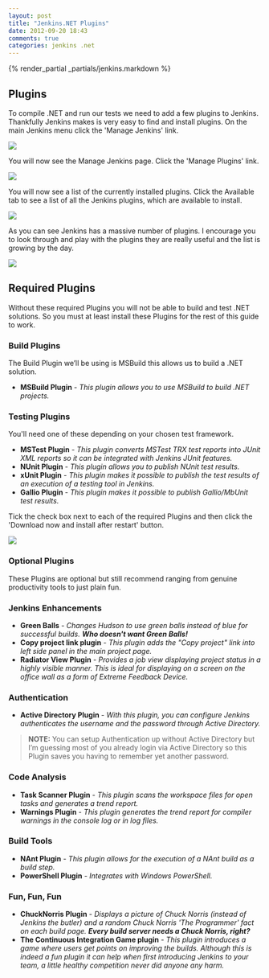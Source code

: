 ```yaml
---
layout: post
title: "Jenkins.NET Plugins"
date: 2012-09-20 18:43
comments: true
categories: jenkins .net
---
```

{% render_partial _partials/jenkins.markdown %}
## Plugins

To compile .NET and run our tests we need to add a few plugins to Jenkins.
Thankfully Jenkins makes is very easy to find and install plugins. On the main
Jenkins menu click the 'Manage Jenkins' link.

![](/images/jenkins-net/ch02/02-00-manage-jenkins-menu.png)

You will now see the Manage Jenkins page. Click the 'Manage Plugins' link.

![](/images/jenkins-net/ch02/02-00-manage-jenkins-page.png)

You will now see a list of the currently installed plugins. Click the
Available tab to see a list of all the Jenkins plugins, which are available to
install.

![](/images/jenkins-net/ch02/02-00-plugin-manager.png)

As you can see Jenkins has a massive number of plugins. I encourage you to
look through and play with the plugins they are really useful and the list is
growing by the day.

![](/images/jenkins-net/ch02/02-00-available-plugins.png)

## Required Plugins

Without these required Plugins you will not be able to build and test .NET
solutions. So you must at least install these Plugins for the rest of this
guide to work.

### Build Plugins

The Build Plugin we’ll be using is MSBuild this allows us to build a .NET
solution.

* **MSBuild Plugin** - _This plugin allows you to use MSBuild to build .NET
  projects._

### Testing Plugins

You'll need one of these depending on your chosen test framework.

* **MSTest Plugin** - _This plugin converts MSTest TRX test reports into JUnit
  XML reports so it can be integrated with Jenkins JUnit features._
* **NUnit Plugin** - _This plugin allows you to publish NUnit test results._
* **xUnit Plugin** - _This plugin makes it possible to publish the test results
  of an execution of a testing tool in Jenkins._
* **Gallio Plugin** - _This plugin makes it possible to publish Gallio/MbUnit
  test results._

Tick the check box next to each of the required Plugins and then click the
'Download now and install after restart' button.

![](/images/jenkins-net/ch02/02-00-installing-plugins.png)

### Optional Plugins

These Plugins are optional but still recommend ranging from genuine
productivity tools to just plain fun.


### Jenkins Enhancements

* **Green Balls** - _Changes Hudson to use green balls instead of blue for
  successful builds. **Who doesn't want Green Balls!**_
* **Copy project link plugin** - _This plugin adds the "Copy project" link into
  left side panel in the main project page._
* **Radiator View Plugin** - _Provides a job view displaying project status in
  a highly visible manner. This is ideal for displaying on a screen on the
  office wall as a form of Extreme Feedback Device._

### Authentication

* **Active Directory Plugin** - _With this plugin, you can configure Jenkins
  authenticates the username and the password through Active Directory._

> **NOTE:** You can setup Authentication up without Active Directory but I’m
> guessing most of you already login via Active Directory so this Plugin saves
> you having to remember yet another password.

### Code Analysis

* **Task Scanner Plugin** - _This plugin scans the workspace files for open
  tasks and generates a trend report._
* **Warnings Plugin** - _This plugin generates the trend report for compiler
  warnings in the console log or in log files._

### Build Tools

* **NAnt Plugin** - _This plugin allows for the execution of a NAnt build as a
  build step._
* **PowerShell Plugin** - _Integrates with Windows PowerShell._

### Fun, Fun, Fun

* **ChuckNorris Plugin** - _Displays a picture of Chuck Norris (instead of
  Jenkins the butler) and a random Chuck Norris 'The Programmer' fact on each
  build page. **Every build server needs a Chuck Norris, right?**_
* **The Continuous Integration Game plugin** - _This plugin introduces a game
  where users get points on improving the builds. Although this is indeed a fun
  plugin it can help when first introducing Jenkins to your team, a little
  healthy competition never did anyone any harm._
